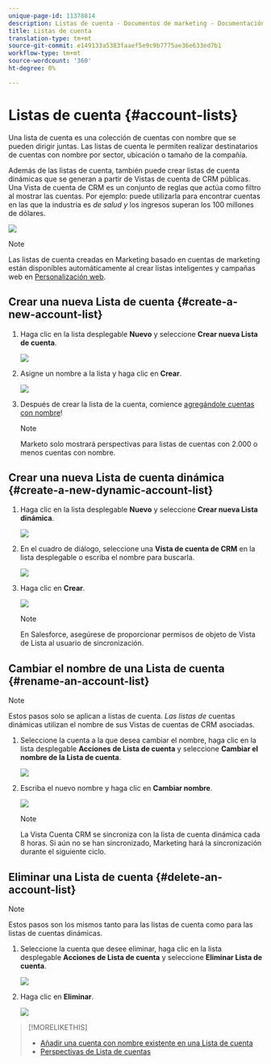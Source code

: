 ```yaml
---
unique-page-id: 11378814
description: Listas de cuenta - Documentos de marketing - Documentación del producto
title: Listas de cuenta
translation-type: tm+mt
source-git-commit: e149133a5383faaef5e9c9b7775ae36e633ed7b1
workflow-type: tm+mt
source-wordcount: '360'
ht-degree: 0%

---
```



# Listas de cuenta {#account-lists}

Una lista de cuenta es una colección de cuentas con nombre que se pueden dirigir juntas. Las listas de cuenta le permiten realizar destinatarios de cuentas con nombre por sector, ubicación o tamaño de la compañía.

Además de las listas de cuenta, también puede crear listas de cuenta dinámicas que se generan a partir de Vistas de cuenta de CRM públicas. Una Vista de cuenta de CRM es un conjunto de reglas que actúa como filtro al mostrar las cuentas. Por ejemplo: puede utilizarla para encontrar cuentas en las que la industria es *de salud y* los ingresos superan los 100 millones de dólares.

![](assets/one.png)

>[!NOTE]
>
>Las listas de cuenta creadas en Marketing basado en cuentas de marketing están disponibles automáticamente al crear listas inteligentes y campañas web en [Personalización web](http://docs.marketo.com/display/DOCS/RTP+Segments).

## Crear una nueva Lista de cuenta {#create-a-new-account-list}

1. Haga clic en la lista desplegable **Nuevo** y seleccione **Crear nueva Lista de cuenta**.

   ![](assets/1a.png)

1. Asigne un nombre a la lista y haga clic en **Crear**.

   ![](assets/three-0.png)

1. Después de crear la lista de la cuenta, comience [agregándole cuentas con nombre](http://docs.marketo.com/display/DOCS/Add+an+Existing+Named+Account+to+an+Account+List)!

   >[!NOTE]
   >
   >Marketo solo mostrará perspectivas para listas de cuentas con 2.000 o menos cuentas con nombre.

## Crear una nueva Lista de cuenta dinámica {#create-a-new-dynamic-account-list}

1. Haga clic en la lista desplegable **Nuevo** y seleccione **Crear nueva Lista dinámica**.

   ![](assets/1.png)

1. En el cuadro de diálogo, seleccione una **Vista de cuenta de CRM** en la lista desplegable o escriba el nombre para buscarla.

   ![](assets/image2017-7-18-9-48-23.png)

1. Haga clic en **Crear**.

   ![](assets/step4.jpg)

   >[!NOTE]
   >
   >En Salesforce, asegúrese de proporcionar permisos de objeto de Vista de Lista al usuario de sincronización.

## Cambiar el nombre de una Lista de cuenta {#rename-an-account-list}

>[!NOTE]
>
>Estos pasos solo se aplican a listas de cuenta. *Las listas de* cuentas dinámicas utilizan el nombre de sus Vistas de cuentas de CRM asociadas.

1. Seleccione la cuenta a la que desea cambiar el nombre, haga clic en la lista desplegable **Acciones de Lista de cuenta** y seleccione **Cambiar el nombre de la Lista de cuenta**.

   ![](assets/three.png)

1. Escriba el nuevo nombre y haga clic en **Cambiar nombre**.

   ![](assets/four.png)

   >[!NOTE]
   >
   >La Vista Cuenta CRM se sincroniza con la lista de cuenta dinámica cada 8 horas. Si aún no se han sincronizado, Marketing hará la sincronización durante el siguiente ciclo.

## Eliminar una Lista de cuenta {#delete-an-account-list}

>[!NOTE]
>
>Estos pasos son los mismos tanto para las listas de cuenta como para las listas de cuentas dinámicas.

1. Seleccione la cuenta que desee eliminar, haga clic en la lista desplegable **Acciones de Lista de cuenta** y seleccione **Eliminar Lista de cuenta**.

   ![](assets/five.png)

1. Haga clic en **Eliminar**.

   ![](assets/six.png)

>[!MORELIKETHIS]
>
>* [Añadir una cuenta con nombre existente en una Lista de cuenta](named-accounts/add-an-existing-named-account-to-an-account-list.md)
>* [Perspectivas de Lista de cuentas](../../../product-docs/account-based-marketing/measure/account-list-insights.md)

>



